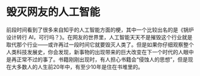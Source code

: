 # 毁灭网友的人工智能

​		前段时间看到了很多来自知乎的人工智能方面的梗，其中一个比较出名的是《锅炉设计转行 AI，可行吗？》。在网友的世界里，人工智能天天不是摧毁这个行业就是取代那个行业——或许再过一段时间它就要毁灭人类了。但是如果你仔细观察整个人类科技发展史，你会发现，新事物的出现带来的巨大改变在下一个时代的人眼中是再正常不过的事了。书籍刚刚出现时，有人担心书籍会“侵蚀人的思想”，但是现在大多数人的人生前20年中，有至少10年是住在书堆里的。

​		

